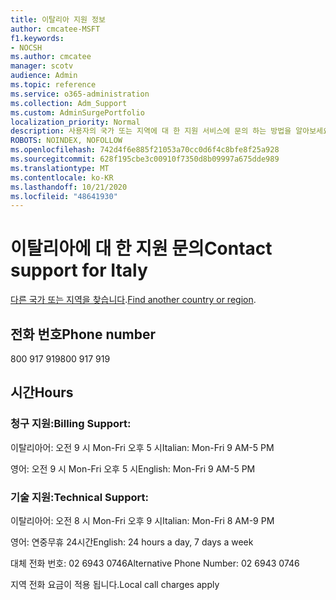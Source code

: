 ```yaml
---
title: 이탈리아 지원 정보
author: cmcatee-MSFT
f1.keywords:
- NOCSH
ms.author: cmcatee
manager: scotv
audience: Admin
ms.topic: reference
ms.service: o365-administration
ms.collection: Adm_Support
ms.custom: AdminSurgePortfolio
localization_priority: Normal
description: 사용자의 국가 또는 지역에 대 한 지원 서비스에 문의 하는 방법을 알아보세요.
ROBOTS: NOINDEX, NOFOLLOW
ms.openlocfilehash: 742d4f6e885f21053a70cc0d6f4c8bfe8f25a928
ms.sourcegitcommit: 628f195cbe3c00910f7350d8b09997a675dde989
ms.translationtype: MT
ms.contentlocale: ko-KR
ms.lasthandoff: 10/21/2020
ms.locfileid: "48641930"
---
```

# <a name="contact-support-for-italy"></a><span data-ttu-id="4201e-103">이탈리아에 대 한 지원 문의</span><span class="sxs-lookup"><span data-stu-id="4201e-103">Contact support for Italy</span></span>

<span data-ttu-id="4201e-104">[다른 국가 또는 지역을 찾습니다](../contact-support-for-business-products.md).</span><span class="sxs-lookup"><span data-stu-id="4201e-104">[Find another country or region](../contact-support-for-business-products.md).</span></span>

## <a name="phone-number"></a><span data-ttu-id="4201e-105">전화 번호</span><span class="sxs-lookup"><span data-stu-id="4201e-105">Phone number</span></span>
<span data-ttu-id="4201e-106">800 917 919</span><span class="sxs-lookup"><span data-stu-id="4201e-106">800 917 919</span></span>

## <a name="hours"></a><span data-ttu-id="4201e-107">시간</span><span class="sxs-lookup"><span data-stu-id="4201e-107">Hours</span></span>
### <a name="billing-support"></a><span data-ttu-id="4201e-108">청구 지원:</span><span class="sxs-lookup"><span data-stu-id="4201e-108">Billing Support:</span></span>

<span data-ttu-id="4201e-109">이탈리아어: 오전 9 시 Mon-Fri 오후 5 시</span><span class="sxs-lookup"><span data-stu-id="4201e-109">Italian: Mon-Fri 9 AM-5 PM</span></span>

<span data-ttu-id="4201e-110">영어: 오전 9 시 Mon-Fri 오후 5 시</span><span class="sxs-lookup"><span data-stu-id="4201e-110">English: Mon-Fri 9 AM-5 PM</span></span>

### <a name="technical-support"></a><span data-ttu-id="4201e-111">기술 지원:</span><span class="sxs-lookup"><span data-stu-id="4201e-111">Technical Support:</span></span>

<span data-ttu-id="4201e-112">이탈리아어: 오전 8 시 Mon-Fri 오후 9 시</span><span class="sxs-lookup"><span data-stu-id="4201e-112">Italian: Mon-Fri 8 AM-9 PM</span></span>

<span data-ttu-id="4201e-113">영어: 연중무휴 24시간</span><span class="sxs-lookup"><span data-stu-id="4201e-113">English: 24 hours a day, 7 days a week</span></span>

<span data-ttu-id="4201e-114">대체 전화 번호: 02 6943 0746</span><span class="sxs-lookup"><span data-stu-id="4201e-114">Alternative Phone Number: 02 6943 0746</span></span>

<span data-ttu-id="4201e-115">지역 전화 요금이 적용 됩니다.</span><span class="sxs-lookup"><span data-stu-id="4201e-115">Local call charges apply</span></span>
